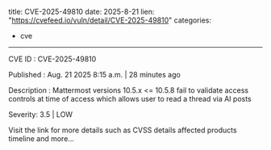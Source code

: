  
title: CVE-2025-49810
date: 2025-8-21
lien: "https://cvefeed.io/vuln/detail/CVE-2025-49810"
categories:
  - cve
---

CVE ID : CVE-2025-49810

Published :  Aug. 21
2025
8:15 a.m. | 28 minutes ago

Description : Mattermost versions 10.5.x <= 10.5.8 fail to validate access controls at time of access which allows user to read a thread via AI posts

Severity: 3.5 | LOW

Visit the link for more details
such as CVSS details
affected products
timeline
and more...
